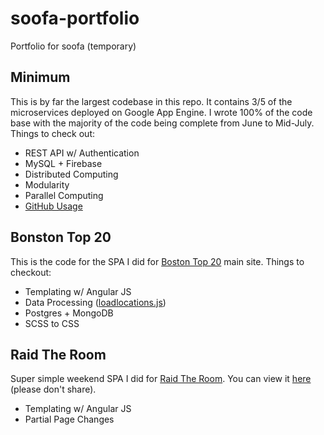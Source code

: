 # soofa-portfolio
Portfolio for soofa (temporary)

## Minimum

This is by far the largest codebase in this repo. It contains 3/5 of the microservices deployed on Google App Engine. I wrote 100% of the code base with the majority of the code being complete from June to Mid-July. Things to check out:
- REST API w/ Authentication
- MySQL + Firebase
- Distributed Computing
- Modularity
- Parallel Computing
- [GitHub Usage](https://github.com/ekepedia/soofa-portfolio/blob/master/Minimum%20GitHub%20Use.png)

## Bonston Top 20 

This is the code for the SPA I did for [Boston Top 20](http://bostontop20.com) main site. Things to checkout:
- Templating w/ Angular JS
- Data Processing ([loadlocations.js](https://github.com/ekepedia/soofa-portfolio/blob/master/Boston%20Top%2020/loadlocations.js))
- Postgres + MongoDB
- SCSS to CSS

## Raid The Room

Super simple weekend SPA I did for [Raid The Room](http://raidtheroom.com/). You can view it [here](https://console-app.herokuapp.com/) (please don't share).
- Templating w/ Angular JS
- Partial Page Changes
